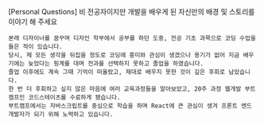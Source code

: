 

[Personal Questions] 비 전공자이지만 개발을 배우게 된 자신만의 배경 및 스토리를 이야기 해 주세요


```
본래 디자이너를 꿈꾸며 디자인 학부에서 공부를 하던 도중, 전공 기초 과목으로 코딩 수업을 들은 적이 있습니다.  
당시, 제 모든 생각을 뒤집을 정도로 코딩에 흥미와 관심이 생겼으나 용기가 없어 지금 배우기에는 늦었다는 핑계를 대며 전과를 선택하지 못하고 졸업을 하였습니다.  
졸업 이후에도 계속 그때 기억이 떠올랐고, 제대로 배우지 못한 것이 깊은 후회로 남았습니다.  
한 번 더 후회하고 싶지 않은 마음에 여러 교육과정들을 알아보았고, 20주 과정 웹개발 부트캠프인 코드스테이츠를 수료하게 됐습니다.   
부트캠프에서는 자바스크립트를 중심으로 학습을 하며 React에 큰 관심이 생겨 프론트 엔드 개발자가 되기 위해 노력하고 있습니다.  
```
